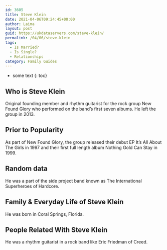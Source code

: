 ```yaml
---
id: 3605
title: Steve Klein
date: 2021-04-06T09:24:45+00:00
author: Laima
layout: post
guid: https://ukdataservers.com/steve-klein/
permalink: /04/06/steve-klein
tags:
  - Is Married?
  - Is Single?
  - Relationships
category: Family Guides
---
```


* some text
{: toc}


## Who is Steve Klein
                  
                  
                  
Original founding member and rhythm guitarist for the rock group New Found Glory who performed on the band&#8217;s first seven albums. He left the group in 2013.
                  
              
            
              
            
                
                
                
## Prior to Popularity
                  
                  
                  
As part of New Found Glory, the group released their debut EP It&#8217;s All About The Girls in 1997 and their first full length album Nothing Gold Can Stay in 1999.
                  
              
            
              
            
                
                
                
## Random data
                  
                  
                  
He was a part of the side project band known as The International Superheroes of Hardcore.
                  
              
            
              
            
                
                
                
## Family & Everyday Life of Steve Klein
                  
                  
                  
He was born in Coral Springs, Florida.
                  
              
            
              
            
                
                
                
## People Related With Steve Klein
                  
                  
                  
He was a rhythm guitarist in a rock band like Eric Friedman of Creed.
                  
              
            
              
            
                
              
            
              
              
            
            
              
            
          
          
          